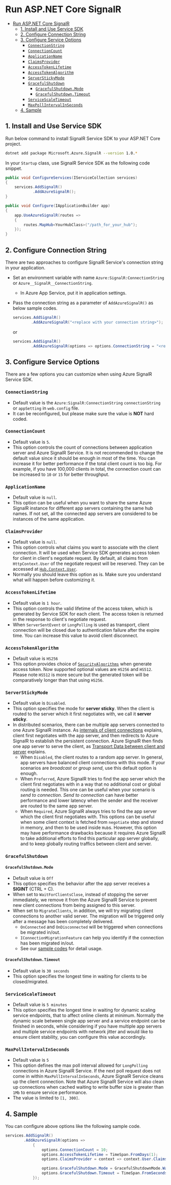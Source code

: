 # Run ASP&#46;NET Core SignalR

- [Run ASP&#46;NET Core SignalR](#run-aspnet-core-signalr)
  - [1. Install and Use Service SDK](#1-install-and-use-service-sdk)
  - [2. Configure Connection String](#2-configure-connection-string)
  - [3. Configure Service Options](#3-configure-service-options)
    - [`ConnectionString`](#connectionstring)
    - [`ConnectionCount`](#connectioncount)
    - [`ApplicationName`](#applicationname)
    - [`ClaimsProvider`](#claimsprovider)
    - [`AccessTokenLifetime`](#accesstokenlifetime)
    - [`AccessTokenAlgorithm`](#accesstokenalgorithm)
    - [`ServerStickyMode`](#serverstickymode)
    - [`GracefulShutdown`](#gracefulshutdown)
      - [`GracefulShutdown.Mode`](#gracefulshutdownmode)
      - [`GracefulShutdown.Timeout`](#gracefulshutdowntimeout)
    - [`ServiceScaleTimeout`](#servicescaletimeout)
    - [`MaxPollIntervalInSeconds`](#maxpollintervalinseconds)
  - [4. Sample](#4-sample)

## 1. Install and Use Service SDK

Run below command to install SignalR Service SDK to your ASP&#46;NET Core project.

```bash
dotnet add package Microsoft.Azure.SignalR --version 1.0.*
```

In your `Startup` class, use SignalR Service SDK as the following code snippet.

```csharp
public void ConfigureServices(IServiceCollection services)
{
    services.AddSignalR()
            .AddAzureSignalR();
}

public void Configure(IApplicationBuilder app)
{
    app.UseAzureSignalR(routes =>
    {
        routes.MapHub<YourHubClass>("/path_for_your_hub");
    });
}
```

## 2. Configure Connection String

There are two approaches to configure SignalR Service's connection string in your application.

- Set an environment variable with name `Azure:SignalR:ConnectionString` or `Azure__SignalR__ConnectionString`.
  - In Azure App Service, put it in application settings.
- Pass the connection string as a parameter of `AddAzureSignalR()` as below sample codes.

    ```csharp
    services.AddSignalR()
            .AddAzureSignalR("<replace with your connection string>");
    ```

    or

    ```csharp
    services.AddSignalR()
            .AddAzureSignalR(options => options.ConnectionString = "<replace with your connection string>");
    ```

## 3. Configure Service Options

There are a few options you can customize when using Azure SignalR Service SDK.

### `ConnectionString`

- Default value is the `Azure:SignalR:ConnectionString` `connectionString` or `appSetting` in `web.config` file.
- It can be reconfigured, but please make sure the value is **NOT** hard coded.

### `ConnectionCount`

- Default value is `5`.
- This option controls the count of connections between application server and Azure SignalR Service.
It is not recommended to change the default value since it should be enough in most of the time.
You can increase it for better performance if the total client count is too big.
For example, if you have 100,000 clients in total, the connection count can be increased to `10` or `15` for better throughput.

### `ApplicationName`

- Default value is `null`.
- This option can be useful when you want to share the same Azure SignalR instance for different app servers containing the same hub names. If not set, all the connected app servers are considered to be instances of the same application.

### `ClaimsProvider`

- Default value is `null`.
- This option controls what claims you want to associate with the client connection.
It will be used when Service SDK generates access token for client in client's negotiate request.
By default, all claims from `HttpContext.User` of the negotiate request will be reserved.
They can be accessed at [`Hub.Context.User`](https://github.com/aspnet/SignalR/blob/release/2.2/src/Microsoft.AspNetCore.SignalR.Core/HubCallerContext.cs#L29).
- Normally you should leave this option as is. Make sure you understand what will happen before customizing it.

### `AccessTokenLifetime`

- Default value is `1 hour`.
- This option controls the valid lifetime of the access token, which is generated by Service SDK for each client.
The access token is returned in the response to client's negotiate request.
- When `ServerSentEvent` or `LongPolling` is used as transport, client connection will be closed due to authentication failure after the expire time.
You can increase this value to avoid client disconnect.

### `AccessTokenAlgorithm`

- Default value is `HS256`
- This option provides choice of [`SecurityAlgorithms`](https://github.com/AzureAD/azure-activedirectory-identitymodel-extensions-for-dotnet/blob/dev/src/Microsoft.IdentityModel.Tokens/SecurityAlgorithms.cs) when generate access token. Now supported optional values are `HS256` and `HS512`. Please note `HS512` is more secure but the generated token will be comparatively longer than that using `HS256`.

### `ServerStickyMode`

- Default value is `Disabled`.
- This option specifies the mode for **server sticky**. When the client is routed to the server which it first negotiates with, we call it **server sticky**.
- In distributed scenarios, there can be multiple app servers connected to one Azure SignalR instance. As [internals of client connections](internal.md#client-connections) explains, client first negotiates with the app server, and then redirects to Azure SignalR to establish the persistent connection. Azure SignalR then finds one app server to serve the client, as [Transport Data between client and server](internal.md#transport-data-between-client-and-server) explains.
  - When `Disabled`, the client routes to a random app server. In general, app servers have balanced client connections with this mode. If your scenarios are *broadcast* or *group send*, use this default option is enough.
  - When `Preferred`, Azure SignalR tries to find the app server which the client first negotiates with in a way that no additional cost or global routing is needed. This one can be useful when your scenario is *send to connection*. *Send to connection* can have better performance and lower latency when the sender and the receiver are routed to the same app server.
  - When `Required`, Azure SignalR always tries to find the app server which the client first negotiates with. This options can be useful when some client context is fetched from `negotiate` step and stored in memory, and then to be used inside `Hub`s. However, this option may have performance drawbacks because it requires Azure SignalR to take additional efforts to find this particular app server globally, and to keep globally routing traffics between client and server.

### `GracefulShutdown`

#### `GracefulShutdown.Mode`

- Default value is `Off`
- This option specifies the behavior after the app server receives a **SIGINT** (CTRL + C).
- When set to `WaitForClientsClose`, instead of stopping the server immediately, we remove it from the Azure SignalR Service to prevent new client connections from being assigned to this server.
- When set to `MigrateClients`, in addition, we will try migrating client connections to another valid server. The migration will be triggered only after a message has been completely delivered.
  - `OnConnected` and `OnDisconnected` will be triggered when connections be migrated in/out.
  - `IConnectionMigrationFeature` can help you identify if the connection has been migrated in/out.
  - See our [sample codes](https://github.com/Azure/azure-signalr/blob/dev/samples/ChatSample/ChatSample.NetCore31/Hub/Chat.cs) for detail usage.

#### `GracefulShutdown.Timeout`

- Default value is `30 seconds`
- This option specifies the longest time in waiting for clients to be closed/migrated.

### `ServiceScaleTimeout`

- Default value is `5 minutes`
- This option specifies the longest time in waiting for dynamic scaling service endpoints, that to affect online clients at minimum. Normally the dynamic scale between single app server and a service endpoint can be finished in seconds, while considering if you have multiple app servers and multiple service endpoints with network jitter and would like to ensure client stability, you can configure this value accordingly.

### `MaxPollIntervalInSeconds`

- Default value is `5`
- This option defines the max poll interval allowed for `LongPolling` connections in Azure SignalR Service. If the next poll request does not come in within `MaxPollIntervalInSeconds`, Azure SignalR Service cleans up the client connection. Note that Azure SignalR Service will also clean up connections when cached waiting to write buffer size is greater than `1Mb` to ensure service performance.
- The value is limited to `[1, 300]`.

## 4. Sample

You can configure above options like the following sample code.

```csharp
services.AddSignalR()
        .AddAzureSignalR(options =>
            {
                options.ConnectionCount = 10;
                options.AccessTokenLifetime = TimeSpan.FromDays(1);
                options.ClaimsProvider = context => context.User.Claims;

                options.GracefulShutdown.Mode = GracefulShutdownMode.WaitForClientsClose;
                options.GracefulShutdown.Timeout = TimeSpan.FromSeconds(10);
            });
```
